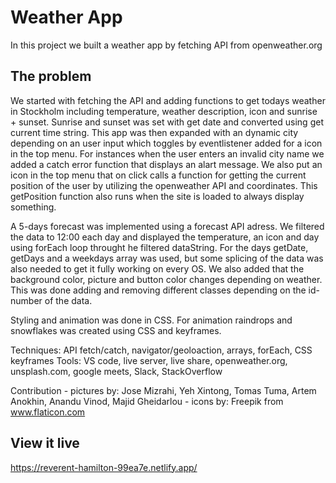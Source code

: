 # Weather App

In this project we built a weather app by fetching API from openweather.org

## The problem

We started with fetching the API and adding functions to get todays weather in Stockholm including temperature, weather description, icon and sunrise + sunset. Sunrise and sunset was set with get date and converted using get current time string. 
This app was then expanded with an dynamic city depending on an user input which toggles by eventlistener added for a icon in the top menu. For instances when the user enters an invalid city name we added a catch error function that displays an alart message.
We also put an icon in the top menu that on click calls a function for getting the current position of the user by utilizing the openweather API and coordinates. This getPosition function also runs when the site is loaded to always display something.

A 5-days forecast was implemented using a forecast API adress. We filtered the data to 12:00 each day and displayed the temperature, an icon and day using forEach loop throught he filtered dataString. For the days getDate, getDays and a weekdays array was used, but some splicing of the data was also needed to get it fully working on every OS. 
We also added that the background color, picture and button color changes depending on weather. This was done adding and removing different classes depending on the id-number of the data.

Styling and animation was done in CSS. For animation raindrops and snowflakes was created using CSS and keyframes. 

Techniques: API fetch/catch, navigator/geoloaction, arrays, forEach, CSS keyframes
Tools: VS code, live server, live share, openweather.org, unsplash.com, google meets, Slack, StackOverflow

Contribution - pictures by: Jose Mizrahi, Yeh Xintong, Tomas Tuma, Artem Anokhin, Anandu Vinod, Majid Gheidarlou
             - icons by: Freepik from www.flaticon.com


## View it live

https://reverent-hamilton-99ea7e.netlify.app/